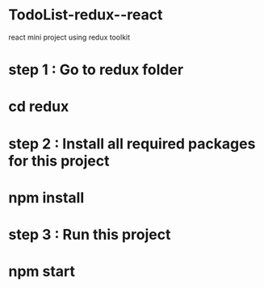 # TodoList-redux--react
react mini project using redux toolkit


# step 1 : Go to redux folder
#          cd redux

# step 2 : Install all required packages for this project
#          npm install

# step 3 : Run this project
#          npm start